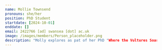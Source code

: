 ```yaml
---
name: Mollie Townsend
pronouns: she/her
position: PhD Student
startdate: [2024-10-01]
enddate: []
email: 2422766 [ad] swansea [dot] ac.uk
image: /images/members/Person_placeholder.png
description: "Molly explores as pat of her PhD "Where the Vultures Soar: using high-frequency movement data to understand species distributions", supervised by [Prof. Emily Shepard](https://www.swansea.ac.uk/staff/e.l.c.shepard/) and Konstans."
---
```

